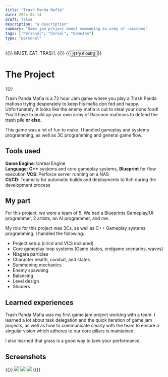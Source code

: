 ```yaml
---
title: "Trash Panda Mafia"
date: 2024-04-14
draft: false
description: "a description"
summary: "Game jam project about summoning an army of raccoons"
tags: ["Personal", "Unreal", "GameJam"]
type: "personal"
---
```


{{<lead>}} MUST. EAT. TRASH. {{</lead>}}
{{<button href="https://ldjam.com/events/ludum-dare/55/trash-panda-mafia" target="_blank">}}Try it out!{{</button>}}

# The Project
{{<youtubeLite id="-rd8wEKyuvE" label="Trash Panda Mafia demo">}}

Trash Panda Mafia is a 72 hour Jam game where you play a Trash Panda mafioso trying desperately to keep his mafia don fed and happy.  
Unfortunately, it looks like the enemy mafia is out to steal your dons food! You'll have to build up your own army of Raccoon mafiosos to defend the trash pile **or else**.

This game was a lot of fun to make. I handled gameplay and systems programming, as well as 3C programming and general game flow.

## Tools used  
**Game Engine**: Unreal Engine  
**Language**: **C++** systems and core gameplay systems, **Blueprint** for flow execution 
**VCS**: Perforce server running on a NAS  
**CI/CD**: Teamcity for automatic builds and deployments to Itch during the development process  

## My part  
For this project, we were a team of 5. We had a Blueprints Gameplay/UI programmer, 2 artists, an AI programmer, and me. 

My role for this project was 3Cs, as well as C++ Gameplay systems programming. I handled the following:
- Project setup (ci/cd and VCS included)
- Core gameplay loop systems (Game states, endgame scenarios, waves)
- Niagara particles
- Character health, combat, and states
- Summoning mechanics
- Enemy spawning 
- Balancing
- Level design 
- Shaders


## Learned experiences

Trash Panda Mafia was my first game jam project working with a team. I learned a lot about task delegation and the quick iteration of game jam projects, as well as how to communicate clearly with the team to ensure a singular vision which adheres to our core pillars is maintained. 

I also learned that grass is a good way to tank your performance. 

## Screenshots
{{<gallery>}}
    <img src ="https://static.jam.host/raw/708/d5/z/63e9a.jpg" class="grid-w33" />
    <img src ="https://static.jam.host/raw/708/d5/z/63ea1.jpg" class="grid-w33" />
    <img src ="https://static.jam.host/raw/708/d5/z/63e9d.jpg" class="grid-w33" />
{{</gallery>}}